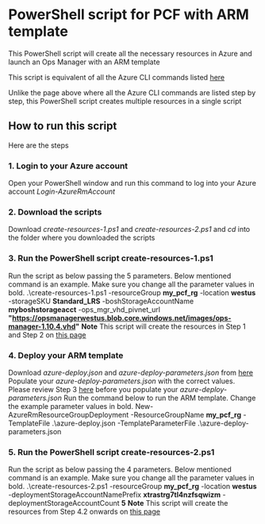# PowerShell script for PCF with ARM template
This PowerShell script will create all the necessary resources in Azure and launch an Ops Manager with an ARM template

This script is equivalent of all the Azure CLI commands listed [here](http://docs.pivotal.io/pivotalcf/customizing/azure-arm-template.html)

Unlike the page above where all the Azure CLI commands are listed step by step, this PowerShell script creates multiple resources in a single script 

## How to run this script
Here are the steps 

### 1. Login to your Azure account 
Open your PowerShell window and run this command to log into your Azure account
_Login-AzureRmAccount_

### 2. Download the scripts
Download _create-resources-1.ps1_ and _create-resources-2.ps1_ and _cd_ into the folder where you downloaded the scripts

### 3. Run the PowerShell script create-resources-1.ps1
Run the script as below passing the 5 parameters. 
Below mentioned command is an example. Make sure you change all the parameter values in bold.
.\create-resources-1.ps1 -resourceGroup **my_pcf_rg** -location **westus** -storageSKU **Standard_LRS** -boshStorageAccountName **myboshstorageacct** -ops_mgr_vhd_pivnet_url **"https://opsmanagerwestus.blob.core.windows.net/images/ops-manager-1.10.4.vhd"**
**Note** This script will create the resources in Step 1 and Step 2 on [this page](http://docs.pivotal.io/pivotalcf/customizing/azure-arm-template.html)

### 4. Deploy your ARM template
Download _azure-deploy.json_ and _azure-deploy-parameters.json_ from [here](https://github.com/pivotal-cf/pcf-azure-arm-templates)
Populate your _azure-deploy-parameters.json_ with the correct values. Please review Step 3 [here](http://docs.pivotal.io/pivotalcf/customizing/azure-arm-template.html) before you populate your _azure-deploy-parameters.json_
Run the command below to run the ARM template. Change the example parameter values in bold.
New-AzureRmResourceGroupDeployment -ResourceGroupName **my_pcf_rg** -TemplateFile .\azure-deploy.json -TemplateParameterFile .\azure-deploy-parameters.json

### 5. Run the PowerShell script create-resources-2.ps1
Run the script as below passing the 4 parameters. 
Below mentioned command is an example. Make sure you change all the parameter values in bold.
.\create-resources-2.ps1 -resourceGroup **my_pcf_rg** -location **westus** -deploymentStorageAccountNamePrefix **xtrastrg7tl4nzfsqwizm** -deploymentStorageAccountCount **5**
**Note** This script will create the resources from Step 4.2 onwards on [this page](http://docs.pivotal.io/pivotalcf/customizing/azure-arm-template.html)
